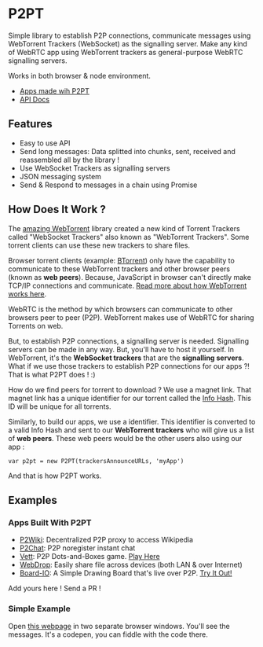 # P2PT

Simple library to establish P2P connections, communicate messages using WebTorrent Trackers (WebSocket) as the signalling server. Make any kind of WebRTC app using WebTorrent trackers as general-purpose WebRTC signalling servers.

Works in both browser & node environment.

* [Apps made wih P2PT](#examples)
* [API Docs](https://github.com/subins2000/p2pt/blob/master/api-docs.md)

## Features

* Easy to use API
* Send long messages: Data splitted into chunks, sent, received and reassembled all by the library !
* Use WebSocket Trackers as signalling servers
* JSON messaging system
* Send & Respond to messages in a chain using Promise

## How Does It Work ?

The [amazing WebTorrent](https://webtorrent.io/) library created a new kind of Torrent Trackers called "WebSocket Trackers" also known as "WebTorrent Trackers". Some torrent clients can use these new trackers to share files.

Browser torrent clients (example: [BTorrent](https://btorrent.xyz/)) only have the capability to communicate to these WebTorrent trackers and other browser peers (known as **web peers**). Because, JavaScript in browser can't directly make TCP/IP connections and communicate. [Read more about how WebTorrent works here](https://github.com/webtorrent/webtorrent/).

WebRTC is the method by which browsers can communicate to other browsers peer to peer (P2P). WebTorrent makes use of WebRTC for sharing Torrents on web.

But, to establish P2P connections, a signalling server is needed. Signalling servers can be made in any way. But, you'll have to host it yourself. In WebTorrent, it's the **WebSocket trackers** that are the **signalling servers**. What if we use those trackers to establish P2P connections for our apps ?! That is what P2PT does ! :)

How do we find peers for torrent to download ? We use a magnet link. That magnet link has a unique identifier for our torrent called the [Info Hash](https://en.wikipedia.org/wiki/Magnet_URI_scheme#URN,_containing_hash_(xt)). This ID will be unique for all torrents.

Similarly, to build our apps, we use a identifier. This identifier is converted to a valid Info Hash and sent to our **WebTorrent trackers** who will give us a list of **web peers**. These web peers would be the other users also using our app :

```
var p2pt = new P2PT(trackersAnnounceURLs, 'myApp')
```

And that is how P2PT works.

## Examples

### Apps Built With P2PT

* [P2Wiki](//github.com/subins2000/p2wiki): Decentralized P2P proxy to access Wikipedia
* [P2Chat](//github.com/subins2000/p2chat): P2P noregister instant chat
* [Vett](//github.com/subins2000/vett): P2P Dots-and-Boxes game. [Play Here](//vett.space)
* [WebDrop](//github.com/subins2000/WebDrop): Easily share file across devices (both LAN & over Internet)
* [Board-IO](//github.com/elvistony/board-io "A Simple Drawing Board thats P2P"): A Simple Drawing Board that's live over P2P. [Try It Out!](https://elvistony.github.io/board-io)

Add yours here ! Send a PR !

### Simple Example

Open [this webpage](https://codepen.io/subins2000/pen/MWKwRYJ) in two separate browser windows. You'll see the messages. It's a codepen, you can fiddle with the code there.
